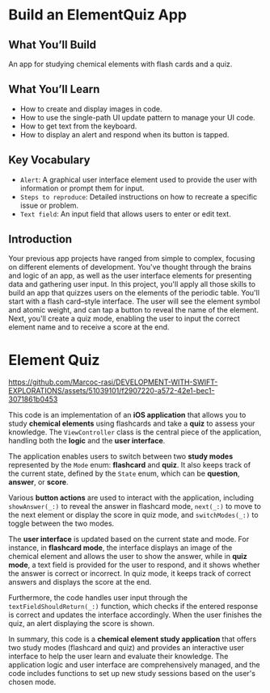# Build an ElementQuiz App

## What You’ll Build
An app for studying chemical elements with flash cards and a quiz.

## What You’ll Learn
- How to create and display images in code.
- How to use the single-path UI update pattern to manage your UI code.
- How to get text from the keyboard.
- How to display an alert and respond when its button is tapped.

## Key Vocabulary
- `Alert`: A graphical user interface element used to provide the user with information or prompt them for input.
- `Steps to reproduce`: Detailed instructions on how to recreate a specific issue or problem.
- `Text field`: An input field that allows users to enter or edit text.


## Introduction
Your previous app projects have ranged from simple to complex, focusing on different elements of development. You've thought through the brains and logic of an app, as well as the user interface elements for presenting data and gathering user input. In this project, you'll apply all those skills to build an app that quizzes users on the elements of the periodic table.
You'll start with a flash card–style interface. The user will see the element symbol and atomic weight, and can tap a button to reveal the name of the element. Next, you'll create a quiz mode, enabling the user to input the correct element name and to receive a score at the end.

# Element Quiz 

https://github.com/Marcoc-rasi/DEVELOPMENT-WITH-SWIFT-EXPLORATIONS/assets/51039101/f2907220-a572-42e1-bec1-3071861b0453

This code is an implementation of an **iOS application** that allows you to study **chemical elements** using flashcards and take a **quiz** to assess your knowledge. The `ViewController` class is the central piece of the application, handling both the **logic** and the **user interface**.

The application enables users to switch between two **study modes** represented by the `Mode` enum: **flashcard** and **quiz**. It also keeps track of the current state, defined by the `State` enum, which can be **question**, **answer**, or **score**.

Various **button actions** are used to interact with the application, including `showAnswer(_:)` to reveal the answer in flashcard mode, `next(_:)` to move to the next element or display the score in quiz mode, and `switchModes(_:)` to toggle between the two modes.

The **user interface** is updated based on the current state and mode. For instance, in **flashcard mode**, the interface displays an image of the chemical element and allows the user to show the answer, while in **quiz mode**, a text field is provided for the user to respond, and it shows whether the answer is correct or incorrect. In quiz mode, it keeps track of correct answers and displays the score at the end.

Furthermore, the code handles user input through the `textFieldShouldReturn(_:)` function, which checks if the entered response is correct and updates the interface accordingly. When the user finishes the quiz, an alert displaying the score is shown.

In summary, this code is a **chemical element study application** that offers two study modes (flashcard and quiz) and provides an interactive user interface to help the user learn and evaluate their knowledge. The application logic and user interface are comprehensively managed, and the code includes functions to set up new study sessions based on the user's chosen mode.
